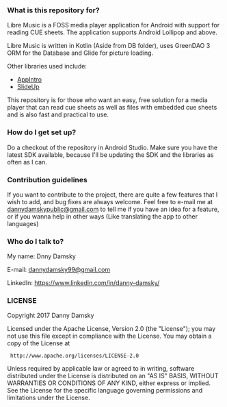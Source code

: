 ### What is this repository for? ###

Libre Music is a FOSS media player application for Android with support for reading CUE sheets.
The application supports Android Lollipop and above.

Libre Music is written in Kotlin (Aside from DB folder), uses GreenDAO 3 ORM for the Database and
Glide for picture loading.

Other libraries used include:


*  [AppIntro](https://github.com/apl-devs/AppIntro)
*  [SlideUp](https://github.com/mancj/SlideUp-Android)

This repository is for those who want an easy, free solution for a media player that can read cue sheets as well as
files with embedded cue sheets and is also fast and practical to use.

### How do I get set up? ###

Do a checkout of the repository in Android Studio.
Make sure you have the latest SDK available, 
because I'll be updating the SDK and the libraries as often as I can.

### Contribution guidelines ###

If you want to contribute to the project, there are quite a few features that I wish to add,
and bug fixes are always welcome.
Feel free to e-mail me at dannydamskypublic@gmail.com to tell me if you have an idea for a feature, or if you
wanna help in other ways (Like translating the app to other languages)

### Who do I talk to? ###

My name: Dnny Damsky 

E-mail: dannydamsky99@gmail.com

LinkedIn: https://www.linkedin.com/in/danny-damsky/

### LICENSE ###

   Copyright 2017 Danny Damsky

   Licensed under the Apache License, Version 2.0 (the "License");
   you may not use this file except in compliance with the License.
   You may obtain a copy of the License at

     http://www.apache.org/licenses/LICENSE-2.0

   Unless required by applicable law or agreed to in writing, software
   distributed under the License is distributed on an "AS IS" BASIS,
   WITHOUT WARRANTIES OR CONDITIONS OF ANY KIND, either express or implied.
   See the License for the specific language governing permissions and
   limitations under the License.